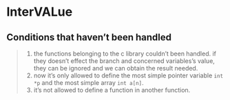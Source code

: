 # InterVALue





## Conditions that haven’t been handled

> 1. the functions belonging to the c library couldn’t been handled.
     if they doesn’t effect the branch and concerned variables’s value, they can be ignored and we can obtain the result needed.
> 2. now it’s only allowed to define the most simple pointer variable `int *p` and the most simple array `int a[n]`.
> 3. it’s not allowed to define a function in another function.
